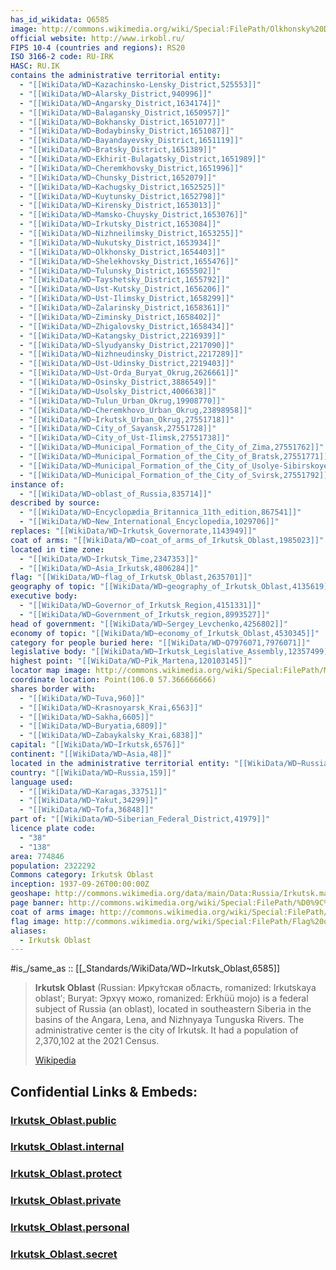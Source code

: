 ```yaml
---
has_id_wikidata: Q6585
image: http://commons.wikimedia.org/wiki/Special:FilePath/Olkhonsky%20District%20Shamanka%20Rock.jpg
official website: http://www.irkobl.ru/
FIPS 10-4 (countries and regions): RS20
ISO 3166-2 code: RU-IRK
HASC: RU.IK
contains the administrative territorial entity:
  - "[[WikiData/WD~Kazachinsko-Lensky_District,525553]]"
  - "[[WikiData/WD~Alarsky_District,940996]]"
  - "[[WikiData/WD~Angarsky_District,1634174]]"
  - "[[WikiData/WD~Balagansky_District,1650957]]"
  - "[[WikiData/WD~Bokhansky_District,1651077]]"
  - "[[WikiData/WD~Bodaybinsky_District,1651087]]"
  - "[[WikiData/WD~Bayandayevsky_District,1651119]]"
  - "[[WikiData/WD~Bratsky_District,1651389]]"
  - "[[WikiData/WD~Ekhirit-Bulagatsky_District,1651989]]"
  - "[[WikiData/WD~Cheremkhovsky_District,1651996]]"
  - "[[WikiData/WD~Chunsky_District,1652079]]"
  - "[[WikiData/WD~Kachugsky_District,1652525]]"
  - "[[WikiData/WD~Kuytunsky_District,1652798]]"
  - "[[WikiData/WD~Kirensky_District,1653013]]"
  - "[[WikiData/WD~Mamsko-Chuysky_District,1653076]]"
  - "[[WikiData/WD~Irkutsky_District,1653084]]"
  - "[[WikiData/WD~Nizhneilimsky_District,1653255]]"
  - "[[WikiData/WD~Nukutsky_District,1653934]]"
  - "[[WikiData/WD~Olkhonsky_District,1654403]]"
  - "[[WikiData/WD~Shelekhovsky_District,1655476]]"
  - "[[WikiData/WD~Tulunsky_District,1655502]]"
  - "[[WikiData/WD~Tayshetsky_District,1655792]]"
  - "[[WikiData/WD~Ust-Kutsky_District,1656206]]"
  - "[[WikiData/WD~Ust-Ilimsky_District,1658299]]"
  - "[[WikiData/WD~Zalarinsky_District,1658361]]"
  - "[[WikiData/WD~Ziminsky_District,1658402]]"
  - "[[WikiData/WD~Zhigalovsky_District,1658434]]"
  - "[[WikiData/WD~Katangsky_District,2216939]]"
  - "[[WikiData/WD~Slyudyansky_District,2217090]]"
  - "[[WikiData/WD~Nizhneudinsky_District,2217289]]"
  - "[[WikiData/WD~Ust-Udinsky_District,2219403]]"
  - "[[WikiData/WD~Ust-Orda_Buryat_Okrug,2626661]]"
  - "[[WikiData/WD~Osinsky_District,3886549]]"
  - "[[WikiData/WD~Usolsky_District,4006638]]"
  - "[[WikiData/WD~Tulun_Urban_Okrug,19908770]]"
  - "[[WikiData/WD~Cheremkhovo_Urban_Okrug,23898958]]"
  - "[[WikiData/WD~Irkutsk_Urban_Okrug,27551718]]"
  - "[[WikiData/WD~City_of_Sayansk,27551728]]"
  - "[[WikiData/WD~City_of_Ust-Ilimsk,27551738]]"
  - "[[WikiData/WD~Municipal_Formation_of_the_City_of_Zima,27551762]]"
  - "[[WikiData/WD~Municipal_Formation_of_the_City_of_Bratsk,27551771]]"
  - "[[WikiData/WD~Municipal_Formation_of_the_City_of_Usolye-Sibirskoye,27551781]]"
  - "[[WikiData/WD~Municipal_Formation_of_the_City_of_Svirsk,27551792]]"
instance of:
  - "[[WikiData/WD~oblast_of_Russia,835714]]"
described by source:
  - "[[WikiData/WD~Encyclopædia_Britannica_11th_edition,867541]]"
  - "[[WikiData/WD~New_International_Encyclopedia,1029706]]"
replaces: "[[WikiData/WD~Irkutsk_Governorate,1143949]]"
coat of arms: "[[WikiData/WD~coat_of_arms_of_Irkutsk_Oblast,1985023]]"
located in time zone:
  - "[[WikiData/WD~Irkutsk_Time,2347353]]"
  - "[[WikiData/WD~Asia_Irkutsk,4806284]]"
flag: "[[WikiData/WD~flag_of_Irkutsk_Oblast,2635701]]"
geography of topic: "[[WikiData/WD~geography_of_Irkutsk_Oblast,4135619]]"
executive body:
  - "[[WikiData/WD~Governor_of_Irkutsk_Region,4151331]]"
  - "[[WikiData/WD~Government_of_Irkutsk_region,8993527]]"
head of government: "[[WikiData/WD~Sergey_Levchenko,4256802]]"
economy of topic: "[[WikiData/WD~economy_of_Irkutsk_Oblast,4530345]]"
category for people buried here: "[[WikiData/WD~Q7976071,7976071]]"
legislative body: "[[WikiData/WD~Irkutsk_Legislative_Assembly,12357499]]"
highest point: "[[WikiData/WD~Pik_Martena,120103145]]"
locator map image: http://commons.wikimedia.org/wiki/Special:FilePath/Map%20of%20Russia%20%282014%E2%80%932022%29%20-%20Irkutsk%20Oblast%20%28Crimea%20disputed%29.svg
coordinate location: Point(106.0 57.366666666)
shares border with:
  - "[[WikiData/WD~Tuva,960]]"
  - "[[WikiData/WD~Krasnoyarsk_Krai,6563]]"
  - "[[WikiData/WD~Sakha,6605]]"
  - "[[WikiData/WD~Buryatia,6809]]"
  - "[[WikiData/WD~Zabaykalsky_Krai,6838]]"
capital: "[[WikiData/WD~Irkutsk,6576]]"
continent: "[[WikiData/WD~Asia,48]]"
located in the administrative territorial entity: "[[WikiData/WD~Russia,159]]"
country: "[[WikiData/WD~Russia,159]]"
language used:
  - "[[WikiData/WD~Karagas,33751]]"
  - "[[WikiData/WD~Yakut,34299]]"
  - "[[WikiData/WD~Tofa,36848]]"
part of: "[[WikiData/WD~Siberian_Federal_District,41979]]"
licence plate code:
  - "38"
  - "138"
area: 774846
population: 2322292
Commons category: Irkutsk Oblast
inception: 1937-09-26T00:00:00Z
geoshape: http://commons.wikimedia.org/data/main/Data:Russia/Irkutsk.map
page banner: http://commons.wikimedia.org/wiki/Special:FilePath/%D0%9C%D1%8B%D1%81%20%D0%91%D1%83%D1%80%D1%85%D0%B0%D0%BD%20%D0%91%D0%B0%D0%B9%D0%BA%D0%B0%D0%BB%D0%B5%202.jpg
coat of arms image: http://commons.wikimedia.org/wiki/Special:FilePath/Coat%20of%20arms%20of%20Irkutsk%20Oblast.svg
flag image: http://commons.wikimedia.org/wiki/Special:FilePath/Flag%20of%20Irkutsk%20Oblast.svg
aliases:
  - Irkutsk Oblast
---
```


#is_/same_as :: [[_Standards/WikiData/WD~Irkutsk_Oblast,6585]] 


> **Irkutsk Oblast** (Russian: Ирку́тская о́бласть, romanized: Irkutskaya oblastʹ; Buryat: Эрхүү можо, 
> romanized: Erkhüü mojo) is a federal subject of Russia (an oblast), located in southeastern Siberia 
> in the basins of the Angara, Lena, and Nizhnyaya Tunguska Rivers. 
> The administrative center is the city of Irkutsk. It had a population of 2,370,102 at the 2021 Census.
>
> [Wikipedia](https://en.wikipedia.org/wiki/Irkutsk%20Oblast) 




## Confidential Links & Embeds: 

### [Irkutsk_Oblast.public](/_public/\Earth\Continent\Europe\Europe~East\Russia\SiberiaIrkutsk_Oblast.public.md) 

### [Irkutsk_Oblast.internal](/_internal/\Earth\Continent\Europe\Europe~East\Russia\SiberiaIrkutsk_Oblast.internal.md) 

### [Irkutsk_Oblast.protect](/_protect/\Earth\Continent\Europe\Europe~East\Russia\SiberiaIrkutsk_Oblast.protect.md) 

### [Irkutsk_Oblast.private](/_private/\Earth\Continent\Europe\Europe~East\Russia\SiberiaIrkutsk_Oblast.private.md) 

### [Irkutsk_Oblast.personal](/_personal/\Earth\Continent\Europe\Europe~East\Russia\SiberiaIrkutsk_Oblast.personal.md) 

### [Irkutsk_Oblast.secret](/_secret/\Earth\Continent\Europe\Europe~East\Russia\SiberiaIrkutsk_Oblast.secret.md)

